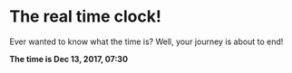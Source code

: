 # The real time clock!

Ever wanted to know what the time is? Well, your journey is about to end!

**The time is Dec 13, 2017, 07:30**